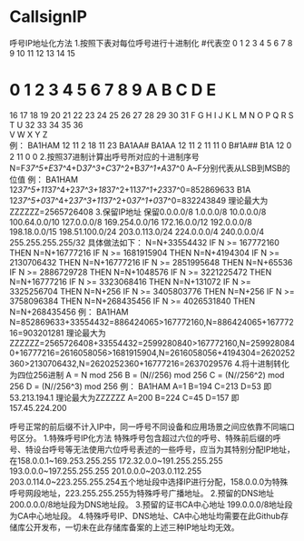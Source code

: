 # CallsignIP
呼号IP地址化方法
1.按照下表对每位呼号进行十进制化 #代表空
0	1	2	3	4	5	6	7	8	9	10	11	12	13	14	15
#	0	1	2	3	4	5	6	7	8	9	A	B	C	D	E
16	17	18	19	20	21	22	23	24	25	26	27	28	29	30	31
F	G	H	I	J	K	L	M	N	O	P	Q	R	S	T	U
32	33	34	35	36											
V	W	X	Y	Z											
例：
BA1HAM
12 11 2 18 11 23
BA1AA# BA1AA
12 11 2 11 11 0
B#1A## B1A
12 0 2 11 0 0
2.按照37进制计算出呼号所对应的十进制序号
N=F*37^5+E*37^4+D*37^3+C*37^2+B*37^1+A*37^0
A~F分别代表从LSB到MSB的位值
例：
BA1HAM
12*37^5+11*37^4+2*37^3+18*37^2+11*37^1+23*37^0=852869633
B1A
12*37^5+0*37^4+2*37^3+11*37^2+0*37^1+0*37^0=832243849
理论最大为ZZZZZZ=2565726408
3.保留IP地址
保留0.0.0.0/8 1.0.0.0/8 10.0.0.0/8 100.64.0.0/10 127.0.0.0/8 169.254.0.0/16 172.16.0.0/12 192.0.0.0/8 198.18.0.0/15 198.51.100.0/24 203.0.113.0/24 224.0.0.0/4 240.0.0.0/4 255.255.255.255/32
具体做法如下：
N=N+33554432
IF N >= 167772160 THEN N=N+16777216
IF N >= 1681915904 THEN N=N+4194304
IF N >= 2130706432 THEN N=N+16777216
IF N >= 2851995648 THEN N=N+65536
IF N >= 2886729728 THEN N=N+1048576
IF N >= 3221225472 THEN N=N+16777216
IF N >= 3323068416 THEN N=N+131072
IF N >= 3325256704 THEN N=N+256
IF N >= 3405803776 THEN N=N+256
IF N >= 3758096384 THEN N=N+268435456
IF N >= 4026531840 THEN N=N+268435456
例：
BA1HAM N=852869633+33554432=886424065>167772160,N=886424065+16777216=903201281
理论最大为ZZZZZZ=2565726408+33554432=2599280840>167772160,N=2599280840+16777216=2616058056>1681915904,N=2616058056+4194304=2620252360>2130706432,N=2620252360+16777216=2637029576
4.将十进制转化为四位256进制
A = N mod 256
B = (N//256) mod 256
C = (N//256^2) mod 256
D = (N//256^3) mod 256
例：
BA1HAM
A=1 B=194 C=213 D=53
即53.213.194.1
理论最大为ZZZZZZ A=200 B=224 C=45 D=157
即157.45.224.200

呼号正常的前后缀不计入IP中，同一呼号不同设备和应用场景之间应依靠不同端口号区分。
1.特殊呼号IP化方法
特殊呼号包含超过六位的呼号、特殊前后缀的呼号、特设台呼号等无法使用六位呼号表述的一些呼号，应当为其特别分配IP地址，在158.0.0.1~169.253.255.255 172.32.0.0~191.255.255.255 193.0.0.0~197.255.255.255 201.0.0.0~203.0.112.255 203.0.114.0~223.255.255.254五个地址段中选择IP进行分配，158.0.0.0为特殊呼号网段地址，223.255.255.255为特殊呼号广播地址。
2.预留的DNS地址
200.0.0.0/8地址段为DNS地址段。
3.预留的证书CA中心地址
199.0.0.0/8地址段为CA中心地址段。
4.特殊呼号IP、DNS地址、CA中心地址均需要在此Github存储库公开发布，一切未在此存储库备案的上述三种IP地址均无效。
